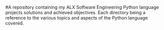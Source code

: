 #A repository containing my ALX Software Engineering Python language projects solutions and achieved objectives. Each directory being a reference to the various topics and aspects of the Python language covered.
